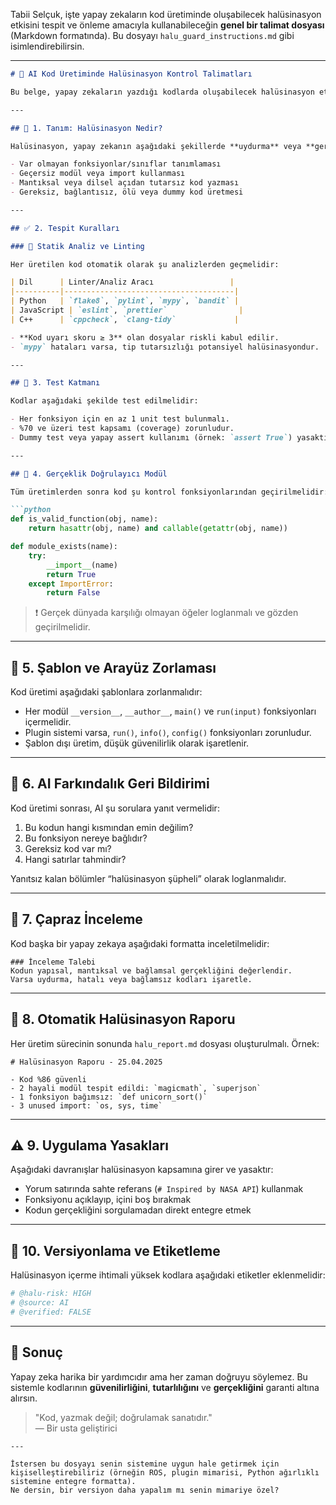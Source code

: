 Tabii Selçuk, işte yapay zekaların kod üretiminde oluşabilecek halüsinasyon etkisini tespit ve önleme amacıyla kullanabileceğin **genel bir talimat dosyası** (Markdown formatında). Bu dosyayı `halu_guard_instructions.md` gibi isimlendirebilirsin.

---  
```markdown
# 🎯 AI Kod Üretiminde Halüsinasyon Kontrol Talimatları

Bu belge, yapay zekaların yazdığı kodlarda oluşabilecek halüsinasyon etkilerini tespit etmek, sınırlamak ve ortadan kaldırmak için sistematik kuralları içerir.

---

## 📌 1. Tanım: Halüsinasyon Nedir?

Halüsinasyon, yapay zekanın aşağıdaki şekillerde **uydurma** veya **gerçeklik dışı** içerik üretmesidir:

- Var olmayan fonksiyonlar/sınıflar tanımlaması
- Geçersiz modül veya import kullanması
- Mantıksal veya dilsel açıdan tutarsız kod yazması
- Gereksiz, bağlantısız, ölü veya dummy kod üretmesi

---

## ✅ 2. Tespit Kuralları

### 🔎 Statik Analiz ve Linting

Her üretilen kod otomatik olarak şu analizlerden geçmelidir:

| Dil      | Linter/Analiz Aracı                 |
|----------|--------------------------------------|
| Python   | `flake8`, `pylint`, `mypy`, `bandit` |
| JavaScript | `eslint`, `prettier`                |
| C++      | `cppcheck`, `clang-tidy`             |

- **Kod uyarı skoru ≥ 3** olan dosyalar riskli kabul edilir.
- `mypy` hataları varsa, tip tutarsızlığı potansiyel halüsinasyondur.

---

## 🧪 3. Test Katmanı

Kodlar aşağıdaki şekilde test edilmelidir:

- Her fonksiyon için en az 1 unit test bulunmalı.
- %70 ve üzeri test kapsamı (coverage) zorunludur.
- Dummy test veya yapay assert kullanımı (örnek: `assert True`) yasaktır.

---

## 🔐 4. Gerçeklik Doğrulayıcı Modül

Tüm üretimlerden sonra kod şu kontrol fonksiyonlarından geçirilmelidir:

```python
def is_valid_function(obj, name):
    return hasattr(obj, name) and callable(getattr(obj, name))

def module_exists(name):
    try:
        __import__(name)
        return True
    except ImportError:
        return False
```

> ❗ Gerçek dünyada karşılığı olmayan öğeler loglanmalı ve gözden geçirilmelidir.

---

## 📄 5. Şablon ve Arayüz Zorlaması

Kod üretimi aşağıdaki şablonlara zorlanmalıdır:

- Her modül `__version__`, `__author__`, `main()` ve `run(input)` fonksiyonları içermelidir.
- Plugin sistemi varsa, `run()`, `info()`, `config()` fonksiyonları zorunludur.
- Şablon dışı üretim, düşük güvenilirlik olarak işaretlenir.

---

## 🧠 6. AI Farkındalık Geri Bildirimi

Kod üretimi sonrası, AI şu sorulara yanıt vermelidir:

1. Bu kodun hangi kısmından emin değilim?
2. Bu fonksiyon nereye bağlıdır?
3. Gereksiz kod var mı?
4. Hangi satırlar tahmindir?

Yanıtsız kalan bölümler “halüsinasyon şüpheli” olarak loglanmalıdır.

---

## 🔁 7. Çapraz İnceleme

Kod başka bir yapay zekaya aşağıdaki formatta inceletilmelidir:

```
### İnceleme Talebi
Kodun yapısal, mantıksal ve bağlamsal gerçekliğini değerlendir. 
Varsa uydurma, hatalı veya bağlamsız kodları işaretle. 
```

---

## 📂 8. Otomatik Halüsinasyon Raporu

Her üretim sürecinin sonunda `halu_report.md` dosyası oluşturulmalı. Örnek:

```
# Halüsinasyon Raporu - 25.04.2025

- Kod %86 güvenli
- 2 hayali modül tespit edildi: `magicmath`, `superjson`
- 1 fonksiyon bağımsız: `def unicorn_sort()`
- 3 unused import: `os, sys, time`
```

---

## ⚠️ 9. Uygulama Yasakları

Aşağıdaki davranışlar halüsinasyon kapsamına girer ve yasaktır:

- Yorum satırında sahte referans (`# Inspired by NASA API`) kullanmak
- Fonksiyonu açıklayıp, içini boş bırakmak
- Kodun gerçekliğini sorgulamadan direkt entegre etmek

---

## 📌 10. Versiyonlama ve Etiketleme

Halüsinasyon içerme ihtimali yüksek kodlara aşağıdaki etiketler eklenmelidir:

```python
# @halu-risk: HIGH
# @source: AI
# @verified: FALSE
```

---

## 👊 Sonuç

Yapay zeka harika bir yardımcıdır ama her zaman doğruyu söylemez. Bu sistemle kodlarının **güvenilirliğini**, **tutarlılığını** ve **gerçekliğini** garanti altına alırsın.

> "Kod, yazmak değil; doğrulamak sanatıdır."  
> — Bir usta geliştirici

```
---

İstersen bu dosyayı senin sistemine uygun hale getirmek için kişiselleştirebiliriz (örneğin ROS, plugin mimarisi, Python ağırlıklı sistemine entegre formatta).  
Ne dersin, bir versiyon daha yapalım mı senin mimariye özel?
